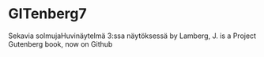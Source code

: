 # GITenberg7
Sekavia solmujaHuvinäytelmä 3:ssa näytöksessä by Lamberg, J. is a Project Gutenberg book, now on Github

